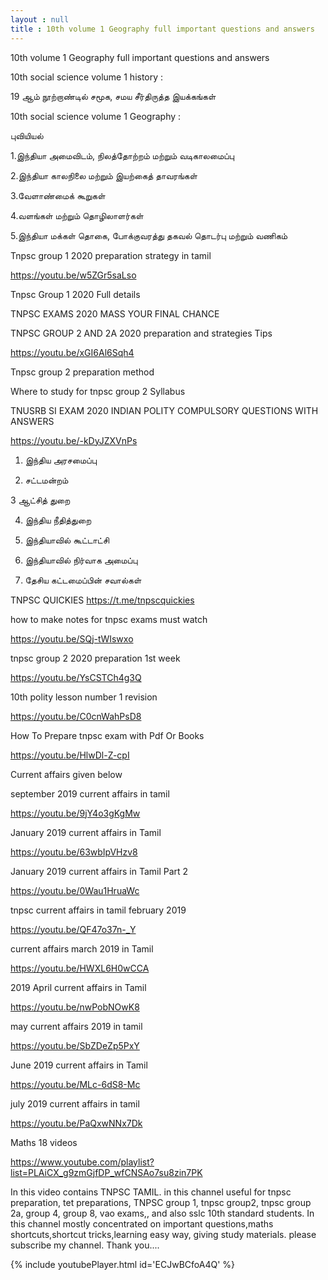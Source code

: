 ```yaml
---
layout : null
title : 10th volume 1 Geography full important questions and answers
---
```


10th volume 1 Geography full important questions and answers

10th social science volume 1 history :

19 ஆம் நூற்றாண்டில் சமூக, சமய சீர்திருத்த இயக்கங்கள்

10th social science volume 1 Geography :

 புவியியல்

1.இந்தியா அமைவிடம், நிலத்தோற்றம் மற்றும் வடிகாலமைப்பு 

2.இந்தியா காலநிலை மற்றும் இயற்கைத் தாவரங்கள்

3.வேளாண்மைக் கூறுகள்

4.வளங்கள் மற்றும் தொழிலாளர்கள்

 5.இந்தியா மக்கள் தொகை, போக்குவரத்து தகவல் தொடர்பு மற்றும் வணிகம்

Tnpsc group 1 2020 preparation strategy in tamil

https://youtu.be/w5ZGr5saLso

Tnpsc Group 1 2020 Full details

TNPSC EXAMS 2020 MASS YOUR FINAL CHANCE

TNPSC GROUP 2 AND 2A 2020 preparation and strategies Tips

https://youtu.be/xGI6Al6Sqh4

Tnpsc group 2 preparation method

Where to study for tnpsc group 2 Syllabus

TNUSRB SI EXAM 2020 INDIAN POLITY COMPULSORY QUESTIONS WITH ANSWERS

https://youtu.be/-kDyJZXVnPs

1. இந்திய அரசமைப்பு

2. சட்டமன்றம் 

3 ஆட்சித் துறை

4. இந்திய நீதித்துறை

5. இந்தியாவில் கூட்டாட்சி

6. இந்தியாவில் நிர்வாக அமைப்பு

7. தேசிய கட்டமைப்பின் சவால்கள்

TNPSC QUICKIES
https://t.me/tnpscquickies

how to make notes for tnpsc exams must watch

https://youtu.be/SQj-tWIswxo

tnpsc group 2 2020 preparation 1st week

https://youtu.be/YsCSTCh4g3Q

10th polity lesson number 1 revision

https://youtu.be/C0cnWahPsD8

How To Prepare tnpsc exam with Pdf Or Books

https://youtu.be/HlwDl-Z-cpI

Current affairs given below 

september 2019 current affairs in tamil

https://youtu.be/9jY4o3gKgMw

January 2019 current affairs in Tamil

https://youtu.be/63wbIpVHzv8

January 2019 current affairs in Tamil Part 2

https://youtu.be/0Wau1HruaWc

tnpsc current affairs in tamil february 2019

https://youtu.be/QF47o37n-_Y

current affairs march 2019 in Tamil

https://youtu.be/HWXL6H0wCCA

2019 April current affairs in Tamil

https://youtu.be/nwPobNOwK8

may current affairs 2019 in tamil

https://youtu.be/SbZDeZp5PxY

June 2019 current affairs in Tamil

https://youtu.be/MLc-6dS8-Mc

july 2019 current affairs in tamil

https://youtu.be/PaQxwNNx7Dk

Maths 18 videos

https://www.youtube.com/playlist?list=PLAiCX_g9zmGjfDP_wfCNSAo7su8zin7PK

In this video contains TNPSC TAMIL. in this channel useful for tnpsc preparation, tet preparations, TNPSC group 1, tnpsc group2, tnpsc group 2a, group 4, group 8, vao exams,, and also sslc 10th standard students. In this channel mostly concentrated on important questions,maths shortcuts,shortcut tricks,learning easy way, giving study materials. please subscribe my channel. Thank you....



{% include youtubePlayer.html id='ECJwBCfoA4Q' %}
